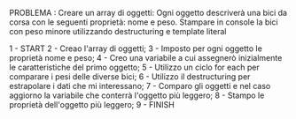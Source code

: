 PROBLEMA : Creare un array di oggetti: Ogni oggetto descriverà una bici da corsa con le seguenti proprietà: nome e peso. Stampare in console la bici con peso minore utilizzando destructuring e template literal

1 - START
2 - Creao l'array di oggetti;
3 - Imposto per ogni oggetto le proprietà nome e peso;
4 - Creo una variabile a cui assegnerò inizialmente le caratteristiche del primo oggetto;
5 - Utilizzo un ciclo for each per comparare i pesi delle diverse bici;
6 - Utilizzo il destructuring per estrapolare i dati che mi interessano;
7 - Comparo gli oggetti e nel caso aggiorno la variabile che conterrà l'oggetto più leggero;
8 - Stampo le proprietà dell'oggetto più leggero;
9 - FINISH